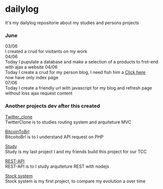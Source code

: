 # dailylog
It's my dailylog repositorie about my studies and persons projects 


### June
  03/06  
  I created a crud for visitants on my work  
  04/06  
  Today I pupulate a database and make a selection of a products to frot-end with ajax a website
  04/06  
  Today I create a crud for my person blog, I need fish him a [Click here](https:://edenilsondias.com)  
  now have only index page  
  07/06  
  Today I create a friendly url with javascript for my blog and refresh page without loss ajax request content

### Another projects dev after this created

[Twitter_clone](https://github.com/ededias/twitter_clone)  
TwitterClone is to studies routing system and arquiteture MVC
  
[BitcoinToBrl](https://github.com/ededias/bitcointoBRL)  
  BitcoitoBrl is to I understand API request on PHP
  
[Study](https://github.com/ededias/study)  
  Study is my last project I and my friends build this project for our TCC
  
[REST-API](https://github.com/ededias/REST-API)  
  REST-API is to I study arquiteture REST with nodejs
  
[Stock system](https://github.com/ededias/Sistema-de-estoque)  
  Stock system is my first project, to compare my evolution a over time
